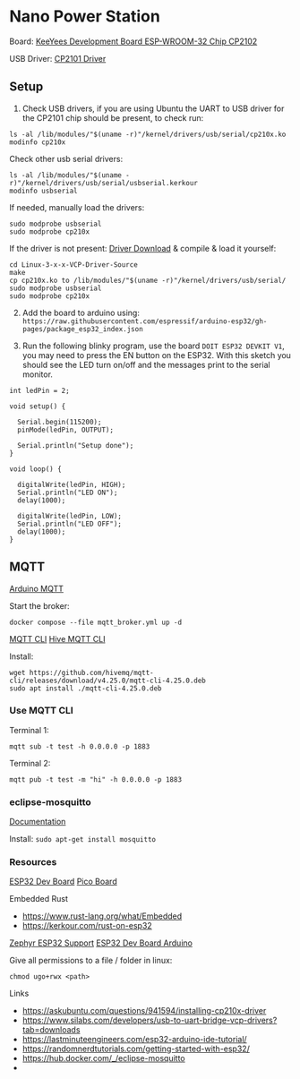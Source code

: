 # Nano Power Station

Board: [KeeYees Development Board ESP-WROOM-32 Chip CP2102](https://www.amazon.ca/gp/product/B07QCP2451/ref=ppx_yo_dt_b_search_asin_title?ie=UTF8)

USB Driver: [CP2101 Driver](https://www.silabs.com/developers/usb-to-uart-bridge-vcp-drivers?tab=downloads)

## Setup

1. Check USB drivers, if you are using Ubuntu the UART to USB driver for the CP2101 chip should be present, to check run:

```
ls -al /lib/modules/"$(uname -r)"/kernel/drivers/usb/serial/cp210x.ko
modinfo cp210x
```

Check other usb serial drivers:

```
ls -al /lib/modules/"$(uname -r)"/kernel/drivers/usb/serial/usbserial.kerkour
modinfo usbserial
```

If needed, manually load the drivers:

```
sudo modprobe usbserial
sudo modprobe cp210x
```

If the driver is not present: [Driver Download](https://www.silabs.com/developers/usb-to-uart-bridge-vcp-drivers?tab=downloads) & compile & load it yourself:

```
cd Linux-3-x-x-VCP-Driver-Source
make
cp cp210x.ko to /lib/modules/"$(uname -r)"/kernel/drivers/usb/serial/
sudo modprobe usbserial
sudo modprobe cp210x
```

2. Add the board to arduino using: `https://raw.githubusercontent.com/espressif/arduino-esp32/gh-pages/package_esp32_index.json`

3. Run the following blinky program, use the board `DOIT ESP32 DEVKIT V1`, you may need to press the EN button on the ESP32. With this sketch you should see the LED turn on/off and the messages print to the serial monitor.

```
int ledPin = 2;

void setup() {

  Serial.begin(115200);
  pinMode(ledPin, OUTPUT);
  
  Serial.println("Setup done");
}

void loop() {
  
  digitalWrite(ledPin, HIGH);
  Serial.println("LED ON");
  delay(1000);
  
  digitalWrite(ledPin, LOW);
  Serial.println("LED OFF");
  delay(1000);
}
```

## MQTT

[Arduino MQTT](https://docs.arduino.cc/tutorials/uno-wifi-rev2/uno-wifi-r2-mqtt-device-to-device/)

Start the broker:

```
docker compose --file mqtt_broker.yml up -d
```

[MQTT CLI](https://www.hivemq.com/blog/mqtt-cli/)
[Hive MQTT CLI](https://github.com/hivemq/mqtt-cli)

Install:

```
wget https://github.com/hivemq/mqtt-cli/releases/download/v4.25.0/mqtt-cli-4.25.0.deb
sudo apt install ./mqtt-cli-4.25.0.deb
```

### Use MQTT CLI

Terminal 1:

```
mqtt sub -t test -h 0.0.0.0 -p 1883
```

Terminal 2:

```
mqtt pub -t test -m "hi" -h 0.0.0.0 -p 1883
```

### eclipse-mosquitto

[Documentation](https://mosquitto.org/documentation/)

Install: `sudo apt-get install mosquitto`



### Resources

[ESP32 Dev Board](https://www.adafruit.com/product/3269)
[Pico Board]()

Embedded Rust
- https://www.rust-lang.org/what/Embedded
- https://kerkour.com/rust-on-esp32

[Zephyr ESP32 Support](https://docs.zephyrproject.org/latest/boards/espressif/esp32_devkitc_wroom/doc/index.html)
[ESP32 Dev Board Arduino](https://randomnerdtutorials.com/getting-started-with-esp32/)

Give all permissions to a file / folder in linux:

```
chmod ugo+rwx <path>
```

Links
- https://askubuntu.com/questions/941594/installing-cp210x-driver
- https://www.silabs.com/developers/usb-to-uart-bridge-vcp-drivers?tab=downloads
- https://lastminuteengineers.com/esp32-arduino-ide-tutorial/
- https://randomnerdtutorials.com/getting-started-with-esp32/
- https://hub.docker.com/_/eclipse-mosquitto
- 

